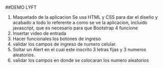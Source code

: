 ##DEMO LYFT

1. Maquetado de la aplicacion
	Se usa HTML y CSS para dar el diseño y acabado a todo lo referente a como se ve la aplicacion, incluido javascript, que es necesario para que Bootstrap 4 funcione
2. Insertar video de entrada
3. Hacer funcionales los botones de ingreso
4. validar los campos de ingreso de numero celular.
5. Soltar un Alert en el cual este inscrito 3 letras fijas y 3 numeros aleatorios.
6. validar los campos en donde se colocaran los numero aleatorios